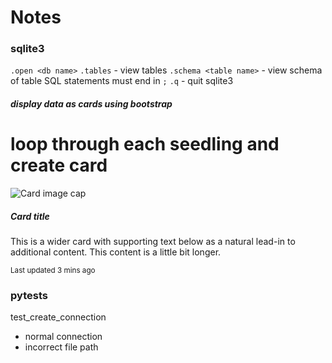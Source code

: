 # Notes

### sqlite3
`.open <db name>`
`.tables` - view tables
`.schema <table name>` - view schema of table
SQL statements must end in `;`
`.q` - quit sqlite3



##### display data as cards using bootstrap

<div class="card-group">

  # loop through each seedling and create card
  <div class="card">
    <img class="card-img-top" src="..." alt="Card image cap">
    <div class="card-body">
      <h5 class="card-title">Card title</h5>
      <p class="card-text">This is a wider card with supporting text below as a natural lead-in to additional content. This content is a little bit longer.</p>
      <p class="card-text"><small class="text-muted">Last updated 3 mins ago</small></p>
    </div>
  </div>

</div>


### pytests
test_create_connection
- normal connection
- incorrect file path
